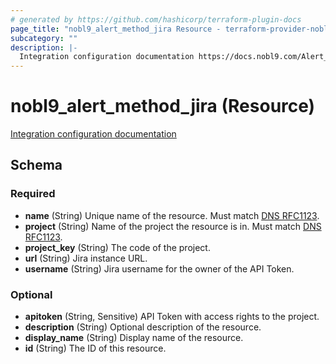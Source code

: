 ```yaml
---
# generated by https://github.com/hashicorp/terraform-plugin-docs
page_title: "nobl9_alert_method_jira Resource - terraform-provider-nobl9"
subcategory: ""
description: |-
  Integration configuration documentation https://docs.nobl9.com/Alert_Methods/jira
---
```


# nobl9_alert_method_jira (Resource)

[Integration configuration documentation](https://docs.nobl9.com/Alert_Methods/jira)



<!-- schema generated by tfplugindocs -->
## Schema

### Required

- **name** (String) Unique name of the resource. Must match [DNS RFC1123](https://kubernetes.io/docs/concepts/overview/working-with-objects/names/#names).
- **project** (String) Name of the project the resource is in. Must match [DNS RFC1123](https://kubernetes.io/docs/concepts/overview/working-with-objects/names/#names).
- **project_key** (String) The code of the project.
- **url** (String) Jira instance URL.
- **username** (String) Jira username for the owner of the API Token.

### Optional

- **apitoken** (String, Sensitive) API Token with access rights to the project.
- **description** (String) Optional description of the resource.
- **display_name** (String) Display name of the resource.
- **id** (String) The ID of this resource.


